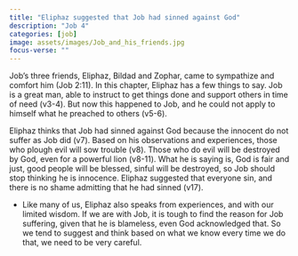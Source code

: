 ```yaml
---
title: "Eliphaz suggested that Job had sinned against God"
description: "Job 4"
categories: [job]
image: assets/images/Job_and_his_friends.jpg
focus-verse: ""
---
```


Job’s three friends, Eliphaz, Bildad and Zophar, came to sympathize and comfort him (Job 2:11). In this chapter, Eliphaz has a few things to say. Job is a great man, able to instruct to get things done and support others in time of need (v3-4). But now this happened to Job, and he could not apply to himself what he preached to others (v5-6).

Eliphaz thinks that Job had sinned against God because the innocent do not suffer as Job did (v7). Based on his observations and experiences, those who plough evil will sow trouble (v8). Those who do evil will be destroyed by God, even for a powerful lion (v8-11). What he is saying is, God is fair and just, good people will be blessed, sinful will be destroyed, so Job should stop thinking he is innocence. Eliphaz suggested that everyone sin, and there is no shame admitting that he had sinned (v17).

- Like many of us, Eliphaz also speaks from experiences, and with our limited wisdom. If we are with Job, it is tough to find the reason for Job suffering, given that he is blameless, even God acknowledged that. So we tend to suggest and think based on what we know every time we do that, we need to be very careful.